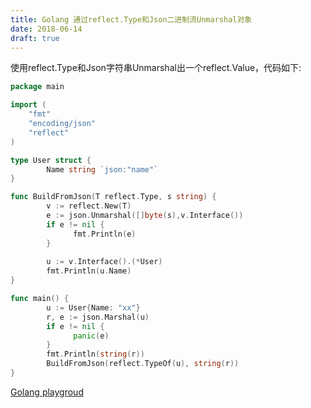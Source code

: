 ```yaml
---
title: Golang 通过reflect.Type和Json二进制流Unmarshal对象
date: 2018-06-14
draft: true
---
```



使用reflect.Type和Json字符串Unmarshal出一个reflect.Value，代码如下:

```go
package main

import (
	"fmt"
	"encoding/json"
	"reflect"
)

type User struct {
        Name string `json:"name"`
}

func BuildFromJson(T reflect.Type, s string) {
        v := reflect.New(T)
        e := json.Unmarshal([]byte(s),v.Interface())
        if e != nil {
              fmt.Println(e)
        }
 
        u := v.Interface().(*User)
        fmt.Println(u.Name)
}

func main() {
        u := User{Name: "xx"}
        r, e := json.Marshal(u)
        if e != nil {
              panic(e)
        }
    	fmt.Println(string(r))
    	BuildFromJson(reflect.TypeOf(u), string(r))
}
```

[Golang playgroud](https://play.golang.org/p/9plGj_-DeEJ)
